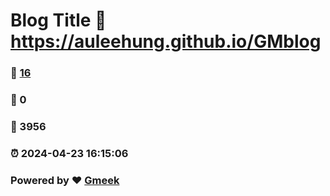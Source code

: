 # Blog Title :link: https://auleehung.github.io/GMblog 
### :page_facing_up: [16](https://auleehung.github.io/GMblog/tag.html) 
### :speech_balloon: 0 
### :hibiscus: 3956 
### :alarm_clock: 2024-04-23 16:15:06 
### Powered by :heart: [Gmeek](https://github.com/Meekdai/Gmeek)
